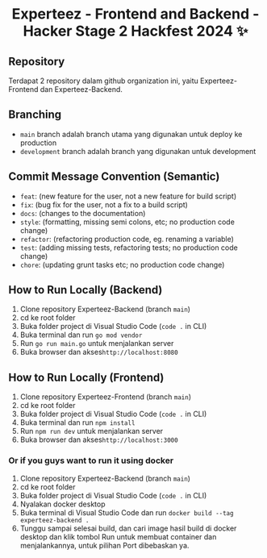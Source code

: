 # <h1 align="center"> Experteez - Frontend and Backend - Hacker Stage 2 Hackfest 2024 ✨ </h1>

## Repository
Terdapat 2 repository dalam github organization ini, yaitu Experteez-Frontend dan Experteez-Backend.

## Branching

-   `main` branch adalah branch utama yang digunakan untuk deploy ke production
-   `development` branch adalah branch yang digunakan untuk development

## Commit Message Convention (Semantic)

-   `feat`: (new feature for the user, not a new feature for build script)
-   `fix`: (bug fix for the user, not a fix to a build script)
-   `docs`: (changes to the documentation)
-   `style`: (formatting, missing semi colons, etc; no production code change)
-   `refactor`: (refactoring production code, eg. renaming a variable)
-   `test`: (adding missing tests, refactoring tests; no production code change)
-   `chore`: (updating grunt tasks etc; no production code change)

## How to Run Locally (Backend)

1. Clone repository Experteez-Backend (branch `main`)
2. cd ke root folder
3. Buka folder project di Visual Studio Code (`code .` in CLI)
4. Buka terminal dan run `go mod vendor`
5. Run `go run main.go` untuk menjalankan server
6. Buka browser dan akses`http://localhost:8080`
   
## How to Run Locally (Frontend)

1. Clone repository Experteez-Frontend (branch `main`)
2. cd ke root folder
3. Buka folder project di Visual Studio Code (`code .` in CLI)
4. Buka terminal dan run `npm install`
5. Run `npm run dev` untuk menjalankan server
6. Buka browser dan akses`http://localhost:3000`


### Or if you guys want to run it using docker

1. Clone repository Experteez-Backend (branch `main`)
2. cd ke root folder
3. Buka folder project di Visual Studio Code (`code .` in CLI)
4. Nyalakan docker desktop
5. Buka terminal di Visual Studio Code dan run `docker build --tag experteez-backend .`
6. Tunggu sampai selesai build, dan cari image hasil build di docker desktop dan klik tombol Run untuk membuat container dan menjalankannya, untuk pilihan Port dibebaskan ya.
